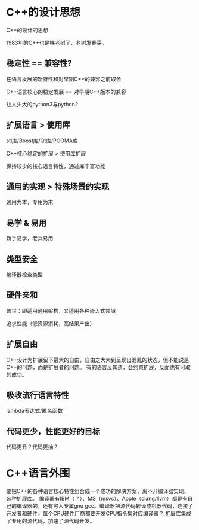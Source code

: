 # C++的设计思想
C++的设计的思想

1983年的C++也是棵老树了，老树发春芽。

## 稳定性 == 兼容性?
在语言发展的新特性和对早期C++的兼容之前取舍

C++语言核心的稳定发展 == 对早期C++版本的兼容

让人头大的python3与python2

## 扩展语言 > 使用库
stl库/Boost库/Qt库/POOMA库

C++核心稳定的扩展 > 使用库扩展

保持较少的核心语言特性，通过库丰富功能

## 通用的实现 > 特殊场景的实现
通用为本，专用为末


## 易学 & 易用
新手易学，老兵易用

## 类型安全
编译器检查类型

## 硬件亲和
普世：即适用通用架构，又适用各种嵌入式领域

追求性能（低资源消耗，高结果产出）

## 扩展自由
C++设计为扩展留下最大的自由，自由之大大到呈现出混乱的状态，但不能说是C++的问题，而是扩展者的问题。
有的语言反其道，会约束扩展，反而也有可取的成功。

## 吸收流行语言特性
lambda表达式/匿名函数

## 代码更少，性能更好的目标
代码更丑？代码更抽？

# C++语言外围
要把C++的各种语言核心特性组合成一个成功的解决方案，离不开编译器实现、各种扩展库。
编译器有IBM（？）、MS（msvc）、Apple（clang/llvm）都是有自己的编译器的，还有穷人专属gnu gcc。编译器把源代码转译成机器代码，连接了开发者和硬件。每个CPU硬件厂商都要开发CPU指令集对应编译器？
扩展库集成了专用的源代码，加速了源代码开发。
